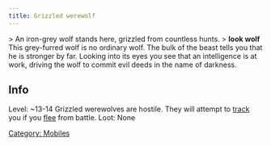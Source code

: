 ```yaml
---
title: Grizzled werewolf
---
```


\> An iron-grey wolf stands here, grizzled from countless hunts.
\> **look wolf**
This grey-furred wolf is no ordinary wolf. The bulk of the beast tells
you
that he is stronger by far. Looking into its eyes you see that an
intelligence
is at work, driving the wolf to commit evil deeds in the name of
darkness.

## Info

Level: ~13-14
Grizzled werewolves are hostile. They will attempt to
[track](track "wikilink") you if you [flee](flee "wikilink") from
battle.
Loot: None

[Category: Mobiles](Category:_Mobiles "wikilink")